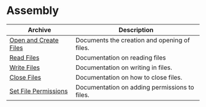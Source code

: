 # Assembly

| Archive                                             | Description                                   |
|-----------------------------------------------------|-----------------------------------------------|
| [Open and Create Files](./OpenFiles.md)             | Documents the creation and opening of files.  |
| [Read Files](./ReadFiles.md)                        | Documentation on reading files                |
| [Write Files](./WriteFiles.md)                      | Documentation on writing in files.            |
| [Close Files](./Close-Files.md)                     | Documentation on how to close files.          |
| [Set File Permissions](./Set-File-Permissions.md)   | Documentation on adding permissions to files. |